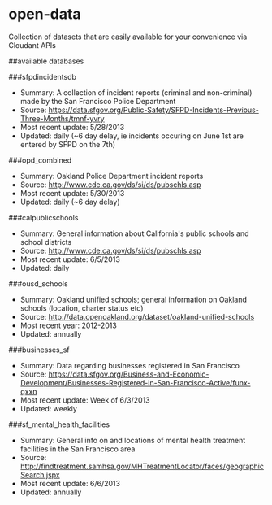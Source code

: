 open-data
=========

Collection of datasets that are easily available for your convenience via Cloudant APIs

##available databases

###sfpdincidentsdb

  - Summary: A collection of incident reports (criminal and non-criminal) made by the San Francisco Police Department
  - Source: https://data.sfgov.org/Public-Safety/SFPD-Incidents-Previous-Three-Months/tmnf-yvry
  - Most recent update: 5/28/2013
  - Updated: daily (~6 day delay, ie incidents occuring on June 1st are entered by SFPD on the 7th)

###opd_combined

  - Summary: Oakland Police Department incident reports
  - Source: http://www.cde.ca.gov/ds/si/ds/pubschls.asp
  - Most recent update: 5/30/2013
  - Updated: daily (~6 day delay)

###calpublicschools

  - Summary: General information about California's public schools and school districts
  - Source: http://www.cde.ca.gov/ds/si/ds/pubschls.asp
  - Most recent update: 6/5/2013
  - Updated: daily

###ousd_schools

  - Summary: Oakland unified schools; general information on Oakland schools (location, charter status etc)
  - Source: http://data.openoakland.org/dataset/oakland-unified-schools
  - Most recent year: 2012-2013
  - Updated: annually

###businesses_sf

  - Summary: Data regarding businesses registered in San Francisco
  - Source: https://data.sfgov.org/Business-and-Economic-Development/Businesses-Registered-in-San-Francisco-Active/funx-qxxn
  - Most recent update: Week of 6/3/2013
  - Updated: weekly

###sf_mental_health_facilities
  - Summary: General info on and locations of mental health treatment facilities in the San Francisco area
  - Source: http://findtreatment.samhsa.gov/MHTreatmentLocator/faces/geographicSearch.jspx
  - Most recent update: 6/6/2013
  - Updated: annually 

